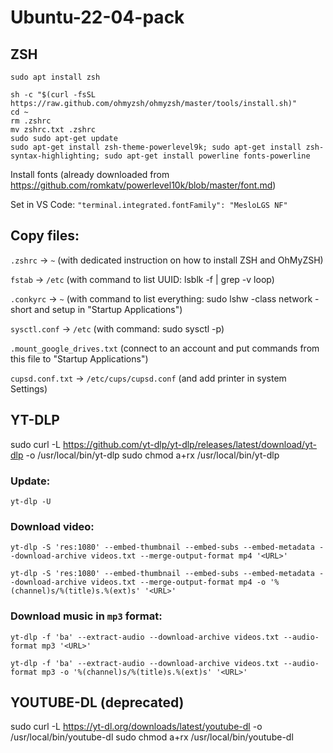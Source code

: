 # Ubuntu-22-04-pack

## ZSH

```shell
sudo apt install zsh

sh -c "$(curl -fsSL https://raw.github.com/ohmyzsh/ohmyzsh/master/tools/install.sh)"
cd ~
rm .zshrc
mv zshrc.txt .zshrc
sudo sudo apt-get update
sudo apt-get install zsh-theme-powerlevel9k; sudo apt-get install zsh-syntax-highlighting; sudo apt-get install powerline fonts-powerline
```

Install fonts (already downloaded from https://github.com/romkatv/powerlevel10k/blob/master/font.md)

Set in VS Code:
`"terminal.integrated.fontFamily": "MesloLGS NF"`

## Copy files:

`.zshrc` -> `~`
(with dedicated instruction on how to install ZSH and OhMyZSH)

`fstab` -> `/etc`
(with command to list UUID: lsblk -f | grep -v loop)

`.conkyrc` -> `~`
(with command to list everything: sudo lshw -class network -short
and setup in "Startup Applications")

`sysctl.conf` -> `/etc`
(with command: sudo sysctl -p)

`.mount_google_drives.txt`
(connect to an account and put commands from this file to "Startup Applications")

`cupsd.conf.txt` -> `/etc/cups/cupsd.conf`
(and add printer in system Settings)

## YT-DLP

sudo curl -L https://github.com/yt-dlp/yt-dlp/releases/latest/download/yt-dlp -o /usr/local/bin/yt-dlp
sudo chmod a+rx /usr/local/bin/yt-dlp

### Update:

`yt-dlp -U`

### Download video:

```shell
yt-dlp -S 'res:1080' --embed-thumbnail --embed-subs --embed-metadata --download-archive videos.txt --merge-output-format mp4 '<URL>'
```

```shell
yt-dlp -S 'res:1080' --embed-thumbnail --embed-subs --embed-metadata --download-archive videos.txt --merge-output-format mp4 -o '%(channel)s/%(title)s.%(ext)s' '<URL>'
```

### Download music in `mp3` format:

```shell
yt-dlp -f 'ba' --extract-audio --download-archive videos.txt --audio-format mp3 '<URL>'
```

```shell
yt-dlp -f 'ba' --extract-audio --download-archive videos.txt --audio-format mp3 -o '%(channel)s/%(title)s.%(ext)s' '<URL>'
```

## YOUTUBE-DL (deprecated)

sudo curl -L https://yt-dl.org/downloads/latest/youtube-dl -o /usr/local/bin/youtube-dl
sudo chmod a+rx /usr/local/bin/youtube-dl

